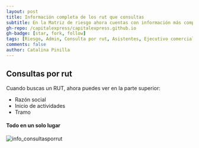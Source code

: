 ```yaml
---
layout: post
title: Información completa de los rut que consultas
subtitle: En la Matriz de riesgo ahora cuentas con información más completa
gh-repo: /capitalexpress/capitalexpress.github.io
gh-badge: [star, fork, follow]
tags: [Riesgo, Admin, Consulta por rut, Asistentes, Ejecutivo comercial]
comments: false
author: Catalina Pinilla
---
```


## Consultas  por rut

Cuando buscas un RUT, ahora puedes ver en la parte superior:

- Razón social
- Inicio de actividades
- Tramo
#### Todo en un solo lugar

![info_consultasporrut](https://cdn.capitalexpress.cl/img/info_consultasporrut.png)

